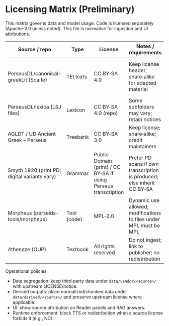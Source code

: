 # Licensing Matrix (Preliminary)

This matrix governs data and model usage. Code is licensed separately (Apache‑2.0 unless noted). This file is normative for ingestion and UI attributions.

| Source / repo                                   | Type              | License                     | Notes / requirements                                                                 | Allowed in MVP | Attribution (example)                                      |
|-------------------------------------------------|-------------------|-----------------------------|--------------------------------------------------------------------------------------|----------------|------------------------------------------------------------|
| PerseusDL/canonical-greekLit (Scaife)           | TEI texts         | CC BY‑SA 4.0                | Keep license header; share‑alike for adapted material                                 | Yes            | “Text from Perseus Digital Library (Scaife), CC BY‑SA 4.0.” |
| PerseusDL/lexica (LSJ files)                    | Lexicon           | CC BY‑SA 4.0 (repo)         | Some subfolders may vary; retain notices                                             | Yes            | “LSJ data © Perseus DL, CC BY‑SA 4.0.”                     |
| AGLDT / UD Ancient Greek – Perseus              | Treebank          | CC BY‑SA 3.0                | Keep license; share‑alike; credit maintainers                                        | Yes            | “AGLDT/UD data, CC BY‑SA 3.0.”                             |
| Smyth 1920 (print PD; digital variants vary)    | Grammar           | Public Domain (print) / CC BY‑SA if using Perseus transcription | Prefer PD scans if own transcription is produced; else inherit CC BY‑SA               | Yes            | “Smyth (1920), PD; digital transcription per source.”      |
| Morpheus (perseids-tools/morpheus)              | Tool (code)       | MPL‑2.0                     | Dynamic use allowed; modifications to files under MPL must be MPL                     | Yes            | “Morpheus analyzer © Perseus, MPL‑2.0.”                    |
| Athenaze (OUP)                                   | Textbook          | All rights reserved         | Do not ingest; link to publisher; no redistribution                                  | No             | n/a                                                        |

Operational policies
- Data segregation: keep third‑party data under `data/vendor/<source>/` with upstream LICENSE/notice.
- Derived outputs: place normalized/chunked data under `data/derived/<source>/` and preserve upstream license where applicable.
- UI: show source attribution on Reader panels and RAG answers.
- Runtime enforcement: block TTS or redistribution when a source license forbids it (e.g., NC).
